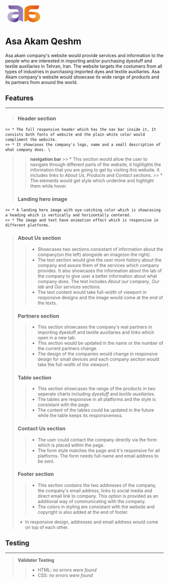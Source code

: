 ![Asaakam logo](assets/images/en-logo.png)
# Asa Akam Qeshm

Asa akam company's website would provide services and information to the people who are interested in importing and/or purchasing dyestuff and textile auxiliaries in Tehran, Iran. The website targets the costumers from all types of industries in purchasing imported dyes and textile auxiliaries. Asa Akam company's website would showcase its wide range of products and its partners from around the world.


## Features
***
 > ### Header section
    >> * The full responsive header which has the nav bar inside it, It consists both fonts of website and the plain white color would compliment the website.
    >> * It showcases the company's logo, name and a small description of what company does. \
>> **navigation bar**
    >> * This section would allow the user to navigate through different parts of the website, it highlights the information that you are going to get by visiting this website. It includes links to *About Us*, *Products* and *Contact* sections.
    >> * The elements would get style which underline and highlight them while hover.
> ### Landing hero image
    >> * A landing hero image with eye-catching color which is showcasing a heading which is vertically and horizontally centered.
    >> * The image and text have animation effect which is responsive in different platforms. 
> ### About Us section
>> * Showcases two sections consistant of information about the company(on the left) alongside an image(on the right).
>> *  The text section would give the user more history about the company and assure them of the services which company provides. It also showcases the information about the lab of the company to give user a better information about what company does. The text includes *About our company*, *Our lab* and *Our services* sections. 
>> * The text content would take full-width of viewport in responsive designs and the image would come at the end of the texts. 
> ### Partners section
>> * This section showcases the company's real partners in importing dyestuff and textile auxiliaries and links which open in a new tab.
>> * This section would be updated in the name or the number of the current partners change.
>> * The design of the companies would change in responsive design for small devices and each company section would take the full-width of the viewport.
> ### Table section
>>* This section showcases the range of the products in two seperate charts including *dyestuff* and *textile auxiliaries*.
>>* The tables are responsive in all platforms and the style is consistant with the page.
>>* The content of the tables could be updated in the future while the table keeps its responsiveness.
>### Contact Us section
>> * The user could contact the company directly via the form which is placed within the page.
>> * The form style matches the page and it's responsive for all platforms. The form needs full-name and email address to be sent.
>### Footer section
>>* This section contains the two addresses of the company, the company's email address, links to social media and direct email link to company. This option is provided as an additional way of communicating with the company.
>>* The colors in styling are consistant with the website and copyright is also added at the end of footer.
>* In responsive design, addresses and email address would come on top of each other.

## Testing
***
> **Validator Testing** 
>>* HTML: *no errors were found*
>>* CSS: *no errors were found*




   
